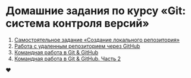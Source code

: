 # Домашние задания по курсу «Git: система контроля версий»

1. [Самостоятельное задание «Создание локального репозитория»](self/README.md)
1. [Работа с удаленным репозиторием через GitHub](remote/README.md)
1. [Командная работа в Git & GitHub](team/README.md) 
1. [Командная работа в Git & GitHub. Часть 2](team-2/README.md)

❤
